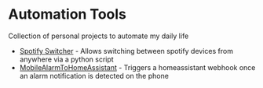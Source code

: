 Automation Tools
================

Collection of personal projects to automate my daily life

- [Spotify Switcher](SpotifySwitcher/) - Allows switching between spotify devices from anywhere via a python script
- [MobileAlarmToHomeAssistant](https://github.com/dorian-K/MobileAlarmToHomeAssistant/) - Triggers a homeassistant webhook once an alarm notification is detected on the phone